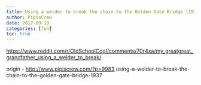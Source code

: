 ```yaml
---
title: Using a welder to break the chain to the Golden Gate Bridge (1937)
author: PipisCrew
date: 2017-09-19
categories: [fun]
toc: true
---
```


https://www.reddit.com/r/OldSchoolCool/comments/70r4xa/my_greatgreat_grandfather_using_a_welder_to_break/

origin - http://www.pipiscrew.com/?p=9983 using-a-welder-to-break-the-chain-to-the-golden-gate-bridge-1937